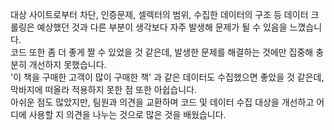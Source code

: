 대상 사이트로부터 차단, 인증문제, 셀렉터의 범위, 수집한 데이터의 구조 등 데이터 크롤링은 예상했던 것과 다른 부분이 생각보다 자주 발생해 문제가 될 수 있음을 느꼈습니다. <br>
코드 또한 좀 더 좋게 짤 수 있었을 것 같은데, 발생한 문제를 해결하는 것에만 집중해 충분히 개선하지 못했습니다.<br>
'이 책을 구매한 고객이 많이 구매한 책' 과 같은 데이터도 수집했으면 좋았을 것 같은데, 막바지에 떠올라 적용하지 못한 점 또한 아쉽습니다.<br>
아쉬운 점도 많았지만, 팀원과 의견을 교환하며 코드 및 데이터 수집 대상을 개선하고 어디에 사용할 지 의견을 나누는 것으로 많은 것을 배웠습니다.
